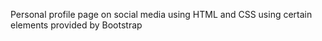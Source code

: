   Personal profile page on social media using HTML and CSS using certain elements provided by Bootstrap
